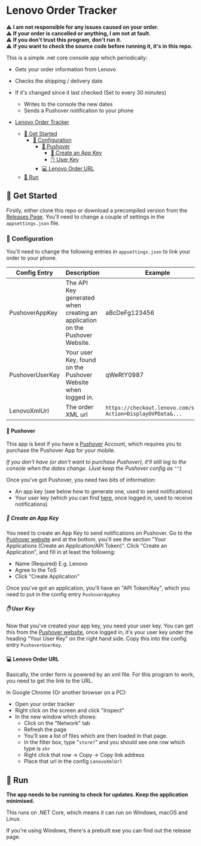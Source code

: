 # Lenovo Order Tracker

 :warning: **I am not responsible for any issues caused on your order.**  
 :warning: **If your order is cancelled or anything, I am not at fault.**  
 :warning: **If you don't trust this program, don't run it.**  
 :warning: **if you want to check the source code before running it, it's in this repo.**  

This is a simple .net core console app which periodically:
- Gets your order information from Lenovo
- Checks the shipping / delivery date
- If it's changed since it last checked (Set to every 30 minutes)
  - Writes to the console the new dates
  - Sends a Pushover notification to your phone

- [Lenovo Order Tracker](#lenovo-order-tracker)
  - [:tada: Get Started](#-get-started)
    - [:page_facing_up: Configuration](#-configuration)
      - [:loudspeaker: Pushover](#-pushover)
        - [:key: Create an App Key](#-create-an-app-key)
        - [:raised_hand: User Key](#-user-key)
      - [:computer: Lenovo Order URL](#-lenovo-order-url)
  - [:running: Run](#-run)

## :tada: Get Started

Firstly, either clone this repo or download a precompiled version from the [Releases Page](TODO). You'll need to change a couple of settings in the `appsettings.json` file.

### :page_facing_up: Configuration
You'll need to change the following entries in `appsettings.json` to link your order to your phone.

| Config Entry    | Description                                                                 | Example                                                       |
| --------------- | --------------------------------------------------------------------------- | ------------------------------------------------------------- |
| PushoverAppKey  | The API Key generated when creating an application on the Pushover Website. | aBcDeFg123456                                                 |
| PushoverUserKey | Your user Key, found on the Pushover Website when logged in.                | qWeRtY0987                                                    |
| LenovoXmlUrl    | The order XML url                                                           | `https://checkout.lenovo.com/store?Action=DisplayOVPData&...` |

#### :loudspeaker: Pushover

This app is best if you have a [Pushover](https://pushover.net/) Account, which requires you to purchase the Pushover App for your mobile.

_If you don't have (or don't want to purchase Pushover), it'll still log to the console when the dates change. (Just keep the Pushover config as `""`)_

Once you've got Pushover, you need two bits of information:
- An app key (see below how to generate one, used to send notifications)
- Your user key (which you can find [here](https://pushover.net/), once logged in, used to receive notifications)

##### :key: Create an App Key

You need to create an App Key to send notifications on Pushover. Go to the [Pushover website](https://pushover.net/) and at the bottom, you'll see the section "Your Applications   (Create an Application/API Token)". Click "Create an Application", and fill in at least the following:
- Name (Required) E.g. Lenovo
- Agree to the ToS
- Click "Create Application"

Once you've got an application, you'll have an "API Token/Key", which you need to put in the config entry `PushoverAppKey`

#####  :raised_hand: User Key

Now that you've created your app key, you need your user key. You can get this from the [Pushover website](https://pushover.net), once logged in, it's your user key under the heading "Your User Key" on the right hand side. Copy this into the config entry `PushoverUserKey`.

####  :computer: Lenovo Order URL

Basically, the order form is powered by an xml file. For this program to work, you need to get the link to the URL.

In Google Chrome (Or another browser on a PC): 
- Open your order tracker
- Right click on the screen and click "Inspect"
- In the new window which shows:
  - Click on the "Network" tab
  - Refresh the page
  - You'll see a list of files which are then loaded in that page.
  - In the filter box, type "`store?`" and you should see one row which type is `xhr`
  - Right click that row -> Copy -> Copy link address
  - Place that url in the config `LenovoXmlUrl`

##  :running: Run

**The app needs to be running to check for updates. Keep the application minimised.**

This runs on .NET Core, which means it can run on Windows, macOS and Linux.

If you're using Windows, there's a prebuilt exe you can find out the release page.